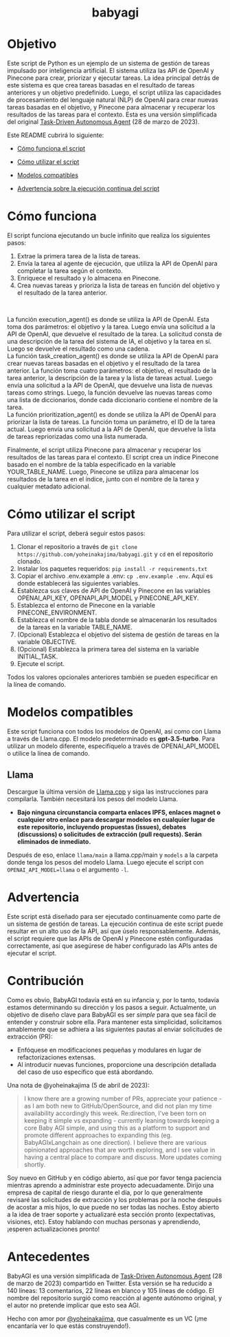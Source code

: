<h1 align="center"> 
babyagi 

</h1>

# Objetivo

Este script de Python es un ejemplo de un sistema de gestión de tareas impulsado por inteligencia artificial. El sistema utiliza las API de OpenAI y Pinecone para crear, priorizar y ejecutar tareas. La idea principal detrás de este sistema es que crea tareas basadas en el resultado de tareas anteriores y un objetivo predefinido. Luego, el script utiliza las capacidades de procesamiento del lenguaje natural (NLP) de OpenAI para crear nuevas tareas basadas en el objetivo, y Pinecone para almacenar y recuperar los resultados de las tareas para el contexto. Esta es una versión simplificada del original [Task-Driven Autonomous Agent](https://twitter.com/yoheinakajima/status/1640934493489070080?s=20) (28 de marzo de 2023).

Este README cubrirá lo siguiente:

- [Cómo funciona el script](#como-funciona)

- [Cómo utilizar el script](#como-utilizar)

- [Modelos compatibles](#modelos-compatibles)

- [Advertencia sobre la ejecución continua del script](#advertencia-script-continuo)

# Cómo funciona<a name="como-funciona"></a>

El script funciona ejecutando un bucle infinito que realiza los siguientes pasos:

1. Extrae la primera tarea de la lista de tareas.
2. Envía la tarea al agente de ejecución, que utiliza la API de OpenAI para completar la tarea según el contexto.
3. Enriquece el resultado y lo almacena en Pinecone.
4. Crea nuevas tareas y prioriza la lista de tareas en función del objetivo y el resultado de la tarea anterior.
</br>

La función execution_agent() es donde se utiliza la API de OpenAI. Esta toma dos parámetros: el objetivo y la tarea. Luego envía una solicitud a la API de OpenAI, que devuelve el resultado de la tarea. La solicitud consta de una descripción de la tarea del sistema de IA, el objetivo y la tarea en sí. Luego se devuelve el resultado como una cadena.
</br>
La función task_creation_agent() es donde se utiliza la API de OpenAI para crear nuevas tareas basadas en el objetivo y el resultado de la tarea anterior. La función toma cuatro parámetros: el objetivo, el resultado de la tarea anterior, la descripción de la tarea y la lista de tareas actual. Luego envía una solicitud a la API de OpenAI, que devuelve una lista de nuevas tareas como strings. Luego, la función devuelve las nuevas tareas como una lista de diccionarios, donde cada diccionario contiene el nombre de la tarea.
</br>
La función prioritization_agent() es donde se utiliza la API de OpenAI para priorizar la lista de tareas. La función toma un parámetro, el ID de la tarea actual. Luego envía una solicitud a la API de OpenAI, que devuelve la lista de tareas repriorizadas como una lista numerada.

Finalmente, el script utiliza Pinecone para almacenar y recuperar los resultados de las tareas para el contexto. El script crea un índice Pinecone basado en el nombre de la tabla especificado en la variable YOUR_TABLE_NAME. Luego, Pinecone se utiliza para almacenar los resultados de la tarea en el índice, junto con el nombre de la tarea y cualquier metadato adicional.

# Cómo utilizar el script<a name="como-utilizar"></a>

Para utilizar el script, deberá seguir estos pasos:

1. Clonar el repositorio a través de `git clone https://github.com/yoheinakajima/babyagi.git` y `cd` en el repositorio clonado.
2. Instalar los paquetes requeridos: `pip install -r requirements.txt`
3. Copiar el archivo .env.example a .env: `cp .env.example .env`. Aquí es donde establecerá las siguientes variables.
4. Establezca sus claves de API de OpenAI y Pinecone en las variables OPENAI_API_KEY, OPENAPI_API_MODEL y PINECONE_API_KEY.
5. Establezca el entorno de Pinecone en la variable PINECONE_ENVIRONMENT.
6. Establezca el nombre de la tabla donde se almacenarán los resultados de la tareas en la variable TABLE_NAME.
7. (Opcional) Establezca el objetivo del sistema de gestión de tareas en la variable OBJECTIVE.
8. (Opcional) Establezca la primera tarea del sistema en la variable INITIAL_TASK.
9. Ejecute el script.

Todos los valores opcionales anteriores también se pueden especificar en la línea de comando.

# Modelos compatibles<a name="modelos-compatibles"></a>

Este script funciona con todos los modelos de OpenAI, así como con Llama a través de Llama.cpp. El modelo predeterminado es **gpt-3.5-turbo**. Para utilizar un modelo diferente, especifíquelo a través de OPENAI_API_MODEL o utilice la línea de comando.

## Llama

Descargue la última versión de [Llama.cpp](https://github.com/ggerganov/llama.cpp) y siga las instrucciones para compilarla. También necesitará los pesos del modelo Llama.

- **Bajo ninguna circunstancia comparta enlaces IPFS, enlaces magnet o cualquier otro enlace para descargar modelos en cualquier lugar de este repositorio, incluyendo propuestas (issues), debates (discussions) o solicitudes de extracción (pull requests). Serán eliminados de inmediato.**

Después de eso, enlace `llama/main` a llama.cpp/main y `models` a la carpeta donde tenga los pesos del modelo Llama. Luego ejecute el script con `OPENAI_API_MODEL=llama` o el argumento `-l`.

# Advertencia<a name="advertencia-script-continuo"></a>

Este script está diseñado para ser ejecutado continuamente como parte de un sistema de gestión de tareas. La ejecución continua de este script puede resultar en un alto uso de la API, así que úselo responsablemente. Además, el script requiere que las APIs de OpenAI y Pinecone estén configuradas correctamente, así que asegúrese de haber configurado las APIs antes de ejecutar el script.

# Contribución

Como es obvio, BabyAGI todavía está en su infancia y, por lo tanto, todavía estamos determinando su dirección y los pasos a seguir. Actualmente, un objetivo de diseño clave para BabyAGI es ser _simple_ para que sea fácil de entender y construir sobre ella. Para mantener esta simplicidad, solicitamos amablemente que se adhiera a las siguientes pautas al enviar solicitudes de extracción (PR):

- Enfóquese en modificaciones pequeñas y modulares en lugar de refactorizaciones extensas.
- Al introducir nuevas funciones, proporcione una descripción detallada del caso de uso específico que está abordando.

Una nota de @yoheinakajima (5 de abril de 2023):

> I know there are a growing number of PRs, appreciate your patience - as I am both new to GitHub/OpenSource, and did not plan my time availability accordingly this week. Re:direction, I've been torn on keeping it simple vs expanding - currently leaning towards keeping a core Baby AGI simple, and using this as a platform to support and promote different approaches to expanding this (eg. BabyAGIxLangchain as one direction). I believe there are various opinionated approaches that are worth exploring, and I see value in having a central place to compare and discuss. More updates coming shortly.

Soy nuevo en GitHub y en código abierto, así que por favor tenga paciencia mientras aprendo a administrar este proyecto adecuadamente. Dirijo una empresa de capital de riesgo durante el día, por lo que generalmente revisaré las solicitudes de extracción y los problemas por la noche después de acostar a mis hijos, lo que puede no ser todas las noches. Estoy abierto a la idea de traer soporte y actualizaré esta sección pronto (expectativas, visiones, etc). Estoy hablando con muchas personas y aprendiendo, ¡esperen actualizaciones pronto!

# Antecedentes

BabyAGI es una versión simplificada de [Task-Driven Autonomous Agent](https://twitter.com/yoheinakajima/status/1640934493489070080?s=20) (28 de marzo de 2023) compartido en Twitter. Esta versión se ha reducido a 140 líneas: 13 comentarios, 22 líneas en blanco y 105 líneas de código. El nombre del repositorio surgió como reacción al agente autónomo original, y el autor no pretende implicar que esto sea AGI.

Hecho con amor por [@yoheinakajima](https://twitter.com/yoheinakajima), que casualmente es un VC (¡me encantaría ver lo que estás construyendo!).
